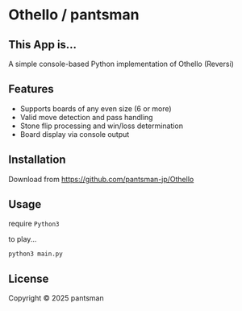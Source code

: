 # Othello / pantsman

## This App is...
A simple console-based Python implementation of Othello (Reversi)

## Features
- Supports boards of any even size (6 or more)
- Valid move detection and pass handling
- Stone flip processing and win/loss determination
- Board display via console output

## Installation
Download from <https://github.com/pantsman-jp/Othello>

## Usage
require `Python3`

to play...
```
python3 main.py
```

## License
Copyright © 2025 pantsman